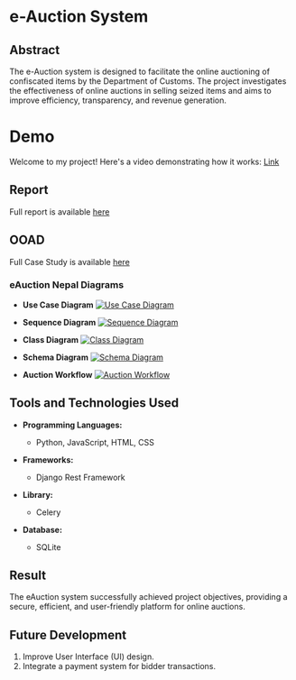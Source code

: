 # e-Auction System

## Abstract

The e-Auction system is designed to facilitate the online auctioning of confiscated items by the Department of Customs. The project investigates the effectiveness of online auctions in selling seized items and aims to improve efficiency, transparency, and revenue generation.

# Demo
Welcome to my project! Here's a video demonstrating how it works: [Link]("https://www.youtube.com/watch?v=fKMxd1meZNM")


## Report
Full report is available [here](https://github.com/99-NinetyNine/eAuction_Nepal/blob/master/eAuction%20Final%20report.docx.pdf)

## OOAD
Full Case Study is available [here](https://github.com/99-NinetyNine/eAuction_Nepal/blob/master/eAuction_Nepal_OOAD.pdf)

### eAuction Nepal Diagrams

- **Use Case Diagram**
  [![Use Case Diagram](https://github.com/99-NinetyNine/eAuction_Nepal/blob/master/media/AuctionImages/usecase.png)](https://github.com/99-NinetyNine/eAuction_Nepal/blob/master/media/AuctionImages/usecase.png)

- **Sequence Diagram**
  [![Sequence Diagram](https://github.com/99-NinetyNine/eAuction_Nepal/blob/master/media/AuctionImages/seuce.png)](https://github.com/99-NinetyNine/eAuction_Nepal/blob/master/media/AuctionImages/seuce.png)

- **Class Diagram**
  [![Class Diagram](https://github.com/99-NinetyNine/eAuction_Nepal/blob/master/media/AuctionImages/class.png)](https://github.com/99-NinetyNine/eAuction_Nepal/blob/master/media/AuctionImages/class.png)

- **Schema Diagram**
  [![Schema Diagram](https://github.com/99-NinetyNine/eAuction_Nepal/blob/master/media/AuctionImages/rdbms.png)](https://github.com/99-NinetyNine/eAuction_Nepal/blob/master/media/AuctionImages/rdbms.png)

- **Auction Workflow**
  [![Auction Workflow](https://github.com/99-NinetyNine/eAuction_Nepal/blob/master/media/AuctionImages/auction_workflow_vqdCB80.png)](https://github.com/99-NinetyNine/eAuction_Nepal/blob/master/media/AuctionImages/auction_workflow_vqdCB80.png)
  

## Tools and Technologies Used

- **Programming Languages:**
  - Python, JavaScript, HTML, CSS
  
- **Frameworks:**
  - Django Rest Framework
- **Library:**
   - Celery
- **Database:**
  - SQLite

## Result

The eAuction system successfully achieved project objectives, providing a secure, efficient, and user-friendly platform for online auctions.

## Future Development

1. Improve User Interface (UI) design.
2. Integrate a payment system for bidder transactions.
